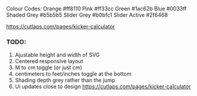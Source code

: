 Colour Codes:
Orange #ff8110
Pink #ff33cc
Green #1ac62b
Blue #0033ff
Shaded Grey #b5b5b5
Slider Grey #b0bfc1
Slider Active #2f6468

https://cutlaps.com/pages/kicker-calculator

### TODO:

1. Ajustable height and width of SVG
2. Centered responsive layout
3. M to cm toggle (or just cm)
4. centimeters to feet/inches toggle at the bottom
5. Shading depth grey rather than the jump
6. Ui updates close to design https://cutlaps.com/pages/kicker-calculator
